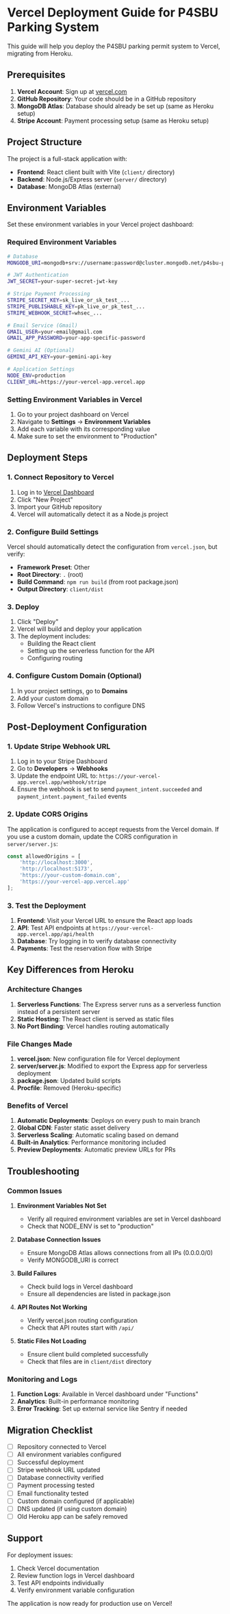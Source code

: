 # Vercel Deployment Guide for P4SBU Parking System

This guide will help you deploy the P4SBU parking permit system to Vercel, migrating from Heroku.

## Prerequisites

1. **Vercel Account**: Sign up at [vercel.com](https://vercel.com)
2. **GitHub Repository**: Your code should be in a GitHub repository
3. **MongoDB Atlas**: Database should already be set up (same as Heroku setup)
4. **Stripe Account**: Payment processing setup (same as Heroku setup)

## Project Structure

The project is a full-stack application with:
- **Frontend**: React client built with Vite (`client/` directory)
- **Backend**: Node.js/Express server (`server/` directory)
- **Database**: MongoDB Atlas (external)

## Environment Variables

Set these environment variables in your Vercel project dashboard:

### Required Environment Variables

```bash
# Database
MONGODB_URI=mongodb+srv://username:password@cluster.mongodb.net/p4sbu-parking

# JWT Authentication
JWT_SECRET=your-super-secret-jwt-key

# Stripe Payment Processing
STRIPE_SECRET_KEY=sk_live_or_sk_test_...
STRIPE_PUBLISHABLE_KEY=pk_live_or_pk_test_...
STRIPE_WEBHOOK_SECRET=whsec_...

# Email Service (Gmail)
GMAIL_USER=your-email@gmail.com
GMAIL_APP_PASSWORD=your-app-specific-password

# Gemini AI (Optional)
GEMINI_API_KEY=your-gemini-api-key

# Application Settings
NODE_ENV=production
CLIENT_URL=https://your-vercel-app.vercel.app
```

### Setting Environment Variables in Vercel

1. Go to your project dashboard on Vercel
2. Navigate to **Settings** → **Environment Variables**
3. Add each variable with its corresponding value
4. Make sure to set the environment to "Production"

## Deployment Steps

### 1. Connect Repository to Vercel

1. Log in to [Vercel Dashboard](https://vercel.com/dashboard)
2. Click "New Project"
3. Import your GitHub repository
4. Vercel will automatically detect it as a Node.js project

### 2. Configure Build Settings

Vercel should automatically detect the configuration from `vercel.json`, but verify:

- **Framework Preset**: Other
- **Root Directory**: `.` (root)
- **Build Command**: `npm run build` (from root package.json)
- **Output Directory**: `client/dist`

### 3. Deploy

1. Click "Deploy"
2. Vercel will build and deploy your application
3. The deployment includes:
   - Building the React client
   - Setting up the serverless function for the API
   - Configuring routing

### 4. Configure Custom Domain (Optional)

1. In your project settings, go to **Domains**
2. Add your custom domain
3. Follow Vercel's instructions to configure DNS

## Post-Deployment Configuration

### 1. Update Stripe Webhook URL

1. Log in to your Stripe Dashboard
2. Go to **Developers** → **Webhooks**
3. Update the endpoint URL to: `https://your-vercel-app.vercel.app/webhook/stripe`
4. Ensure the webhook is set to send `payment_intent.succeeded` and `payment_intent.payment_failed` events

### 2. Update CORS Origins

The application is configured to accept requests from the Vercel domain. If you use a custom domain, update the CORS configuration in `server/server.js`:

```javascript
const allowedOrigins = [
    'http://localhost:3000',
    'http://localhost:5173',
    'https://your-custom-domain.com',
    'https://your-vercel-app.vercel.app'
];
```

### 3. Test the Deployment

1. **Frontend**: Visit your Vercel URL to ensure the React app loads
2. **API**: Test API endpoints at `https://your-vercel-app.vercel.app/api/health`
3. **Database**: Try logging in to verify database connectivity
4. **Payments**: Test the reservation flow with Stripe

## Key Differences from Heroku

### Architecture Changes

1. **Serverless Functions**: The Express server runs as a serverless function instead of a persistent server
2. **Static Hosting**: The React client is served as static files
3. **No Port Binding**: Vercel handles routing automatically

### File Changes Made

1. **vercel.json**: New configuration file for Vercel deployment
2. **server/server.js**: Modified to export the Express app for serverless deployment
3. **package.json**: Updated build scripts
4. **Procfile**: Removed (Heroku-specific)

### Benefits of Vercel

1. **Automatic Deployments**: Deploys on every push to main branch
2. **Global CDN**: Faster static asset delivery
3. **Serverless Scaling**: Automatic scaling based on demand
4. **Built-in Analytics**: Performance monitoring included
5. **Preview Deployments**: Automatic preview URLs for PRs

## Troubleshooting

### Common Issues

1. **Environment Variables Not Set**
   - Verify all required environment variables are set in Vercel dashboard
   - Check that NODE_ENV is set to "production"

2. **Database Connection Issues**
   - Ensure MongoDB Atlas allows connections from all IPs (0.0.0.0/0)
   - Verify MONGODB_URI is correct

3. **Build Failures**
   - Check build logs in Vercel dashboard
   - Ensure all dependencies are listed in package.json

4. **API Routes Not Working**
   - Verify vercel.json routing configuration
   - Check that API routes start with `/api/`

5. **Static Files Not Loading**
   - Ensure client build completed successfully
   - Check that files are in `client/dist` directory

### Monitoring and Logs

1. **Function Logs**: Available in Vercel dashboard under "Functions"
2. **Analytics**: Built-in performance monitoring
3. **Error Tracking**: Set up external service like Sentry if needed

## Migration Checklist

- [ ] Repository connected to Vercel
- [ ] All environment variables configured
- [ ] Successful deployment
- [ ] Stripe webhook URL updated
- [ ] Database connectivity verified
- [ ] Payment processing tested
- [ ] Email functionality tested
- [ ] Custom domain configured (if applicable)
- [ ] DNS updated (if using custom domain)
- [ ] Old Heroku app can be safely removed

## Support

For deployment issues:
1. Check Vercel documentation
2. Review function logs in Vercel dashboard
3. Test API endpoints individually
4. Verify environment variable configuration

The application is now ready for production use on Vercel! 